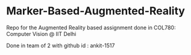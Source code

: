 # Marker-Based-Augmented-Reality
Repo for the Augmented Reality based assignment done in COL780: Computer Vision @ IIT Delhi

Done in team of 2 with github id : ankit-1517
